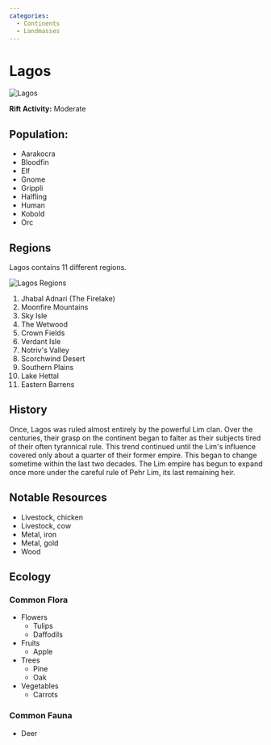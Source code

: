 ```yaml
---
categories:
  - Continents
  - Landmasses
---
```


# Lagos

![Lagos](/dnd/img/map/landmasses/Lagos.png)

**Rift Activity:** Moderate

## Population:
- Aarakocra
- Bloodfin
- Elf
- Gnome
- Grippli
- Halfling
- Human
- Kobold
- Orc



## Regions

Lagos contains 11 different regions.

![Lagos Regions](/dnd/img/map/landmasses/lagos-regions.png)

1. Jhabal Adnari (The Firelake)
2. Moonfire Mountains
3. Sky Isle
4. The Wetwood
5. Crown Fields
6. Verdant Isle
7. Notriv's Valley
8. Scorchwind Desert
9. Southern Plains
10. Lake Hettal
11. Eastern Barrens


## History
Once, Lagos was ruled almost entirely by the powerful Lim clan. Over the centuries, their grasp on the continent began to falter as their subjects tired of their often tyrannical rule. This trend continued until the Lim's influence covered only about a quarter of their former empire. This began to change sometime within the last two decades. The Lim empire has begun to expand once more under the careful rule of Pehr Lim, its last remaining heir.



## Notable Resources
- Livestock, chicken
- Livestock, cow
- Metal, iron
- Metal, gold
- Wood


## Ecology

### Common Flora
- Flowers
	- Tulips
	- Daffodils
- Fruits
	- Apple
- Trees
	- Pine
	- Oak
- Vegetables
	- Carrots

### Common Fauna
- Deer